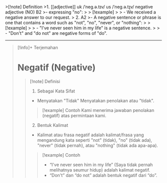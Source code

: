 <small>
</small>
>[!note] Definition
>1. [[adjective]]
uk  /ˈneɡ.ə.tɪv/ us  /ˈneɡ.ə.t̬ɪv/
negative adjective (NO)
B2
>- expressing "no":
> > [!example] 
> > - We received a negative answer to our request.
> 2. A2
>- A negative sentence or phrase is one that contains a word such as "not", "no", "never", or "nothing":
> > [!example] 
> > - "I've never seen him in my life" is a negative sentence.
> > - "Don't" and "do not" are negative forms of "do".

---

>[!info]+ Terjemahan
> # Negatif (Negative)
> > [!note] Definisi
> > 1. Sebagai Kata Sifat
> > -  Menyatakan "Tidak"
Menyatakan penolakan atau "tidak".
> > > [!example] Contoh
> > > Kami menerima jawaban penolakan (negatif) atas permintaan kami.
> > 2. Bentuk Kalimat
> > - Kalimat atau frasa negatif adalah kalimat/frasa yang mengandung kata seperti "not" (tidak), "no" (tidak ada), "never" (tidak pernah), atau "nothing" (tidak ada apa-apa).
> > > [!example] Contoh
> > > - “I've never seen him in my life” (Saya tidak pernah melihatnya seumur hidup) adalah kalimat negatif.
> > > - “Don't” dan “do not” adalah bentuk negatif dari “do”.


